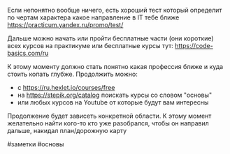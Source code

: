 Если непонятно вообще ничего, есть хороший тест который определит по чертам характера какое направление в IT тебе ближе
https://practicum.yandex.ru/promo/test/

Дальше можно начать или пройти бесплатные части (они короткие) всех курсов на практикуме или бесплатные курсы тут: https://code-basics.com/ru 

К этому моменту должно стать понятно какая профессия ближе и куда стоить копать глубже.  Продолжить можно: 

- с https://ru.hexlet.io/courses/free 
- на https://stepik.org/catalog поискать курсы со словом "основы"
- или любых курсов на Youtube от которые будут вам интересны  

Продолжение будет зависеть конкретной области. К этому момент желательно найти кого-то кто уже разобрался, чтобы он направил дальше, накидал план/дорожную карту


#заметки #основы

